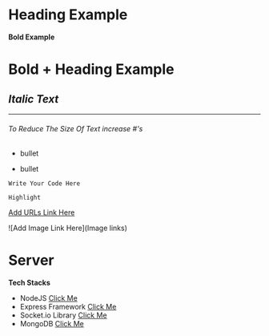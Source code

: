 # Heading Example
**Bold Example**
# **Bold + Heading Example**
## _Italic Text_
---
###### To Reduce The Size Of Text increase #'s

- bullet
* bullet

``` Write Your Code Here ```

`Highlight`

[Add URLs Link Here](https://www.goggle.com)

![Add Image Link Here](Image links)

# **Server**

**Tech Stacks**
* NodeJS [Click Me](https://nodejs.org/en/docs/)
* Express Framework [Click Me](https://expressjs.com/en/guide/routing.html)
* Socket.io Library [Click Me](https://socket.io/)
* MongoDB [Click Me](https://www.mongodb.com/docs/)
